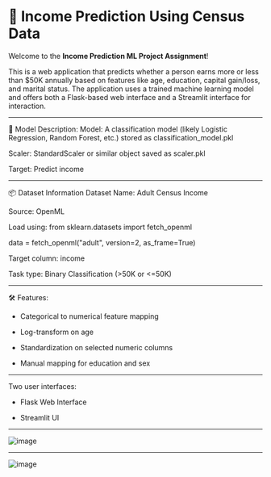 # 🧠 Income Prediction Using Census Data

Welcome to the **Income Prediction ML Project Assignment**!  

This is a web application that predicts whether a person earns more or less than $50K annually based on features like age, education, capital gain/loss, and marital status. The application uses a trained machine learning model and offers both a Flask-based web interface and a Streamlit interface for interaction.

---

🧠 Model Description:
Model: A classification model (likely Logistic Regression, Random Forest, etc.) stored as classification_model.pkl

Scaler: StandardScaler or similar object saved as scaler.pkl

Target: Predict  income 

---

📦 Dataset Information
Dataset Name: Adult Census Income

Source: OpenML

Load using:
from sklearn.datasets import fetch_openml

data = fetch_openml("adult", version=2, as_frame=True)

Target column: income

Task type: Binary Classification (>50K or <=50K)

---

🛠 Features:
* Categorical to numerical feature mapping

* Log-transform on age

* Standardization on selected numeric columns

* Manual mapping for education and sex

---

Two user interfaces:

 * Flask Web Interface
   
 * Streamlit UI

---
   
![image](https://github.com/user-attachments/assets/80d207f7-0388-4119-9630-00c83f60db55)

---

![image](https://github.com/user-attachments/assets/7097acdc-3e88-4ec8-abed-9b7054ef86f3)




